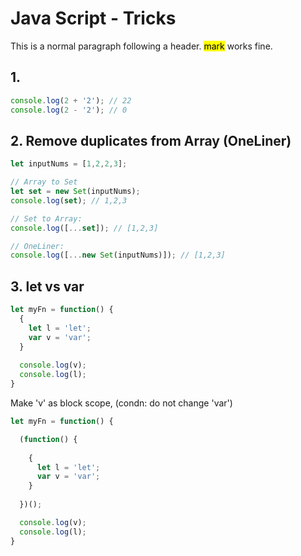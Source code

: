 # Java Script - Tricks

This is a normal paragraph following a header. <mark>mark</mark> works fine.

## 1. 

```js
console.log(2 + '2'); // 22
console.log(2 - '2'); // 0
```

## 2. Remove duplicates from Array (OneLiner)

```js
let inputNums = [1,2,2,3];

// Array to Set
let set = new Set(inputNums);
console.log(set); // 1,2,3

// Set to Array:
console.log([...set]); // [1,2,3]

// OneLiner:
console.log([...new Set(inputNums)]); // [1,2,3]
```



## 3. let vs var 

```js
let myFn = function() {
  {
    let l = 'let';
    var v = 'var';
  }
  
  console.log(v);
  console.log(l);
}
```

Make 'v' as block scope, (condn: do not change 'var')

```js
let myFn = function() {

  (function() {
  
    {
      let l = 'let';
      var v = 'var';
    }
    
  })();

  console.log(v);
  console.log(l);
}

```
